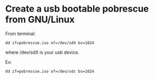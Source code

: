 # Create a usb bootable pobrescue from GNU/Linux

From terminal:
```
dd if=pobrescue.iso of=/dev/sdX bs=1024
```

where /dev/sdX is your usb device. 

Ex:

```
dd if=pobrescue.iso of=/dev/sdc bs=1024
```

